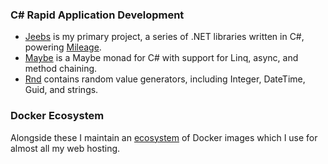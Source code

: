 ### C# Rapid Application Development

* [Jeebs](https://github.com/bfren/jeebs) is my primary project, a series of .NET libraries written in C#, powering [Mileage](https://github.com/bfren/mileage).
* [Maybe](https://github.com/bfren/maybe) is a Maybe monad for C# with support for Linq, async, and method chaining.
* [Rnd](https://github.com/bfren/rnd) contains random value generators, including Integer, DateTime, Guid, and strings.

### Docker Ecosystem

Alongside these I maintain an [ecosystem](https://github.com/bfren/docker) of Docker images which I use for almost all my web hosting.

